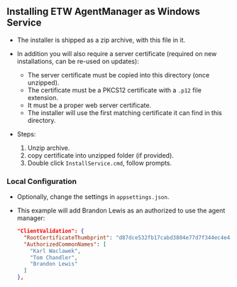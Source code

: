 ## Installing ETW AgentManager as Windows Service

- The installer is shipped as a zip archive, with this file in it.

- In addition you will also require a server certificate (required on new installations, can be re-used on updates):
     - The server certificate must be copied into this directory (once unzipped).
     - The certificate must be a PKCS12 certificate with a `.p12` file extension.
     - It must be a proper web server certificate.
     - The installer will use the first matching certificate it can find in this directory.

- Steps:
  
  1) Unzip archive.
  2) copy certificate into unzipped folder (if provided).
  3) Double click `InstallService.cmd`, follow prompts.

### Local Configuration

- Optionally, change the settings in `appsettings.json`.

- This example will add Brandon Lewis as an authorized to use the agent manager:
  
  ```json
  "ClientValidation": {
    "RootCertificateThumbprint": "d87dce532fb17cabd3804e77d7f344ec4e49c80f",
    "AuthorizedCommonNames": [
      "Karl Waclawek",
      "Tom Chandler",
      "Brandon Lewis"
    ]
  },
  ```
